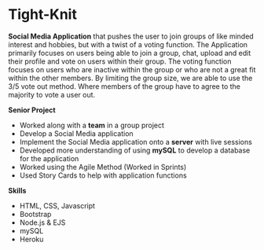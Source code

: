 # Tight-Knit
**Social Media Application** that pushes the user to join groups of like minded interest and hobbies, but with a twist of a voting function.
The Application primarily focuses on users being able to join a group, chat, upload and edit their profile and vote on users within their group.
The voting function focuses on users who are inactive within the group or who are not a great fit within the other members.
By limiting the group size, we are able to use the 3/5 vote out method. Where members of the group have to agree to the majority to vote a user out.



**Senior Project**
- Worked along with a **team** in a group project
- Develop a Social Media application
- Implement the Social Media application onto a **server** with live sessions
- Developed more understanding of using **mySQL** to develop a database for the application
- Worked using the Agile Method (Worked in Sprints)
- Used Story Cards to help with application functions

**Skills**
- HTML, CSS, Javascript
- Bootstrap
- Node.js & EJS
- mySQL
- Heroku
